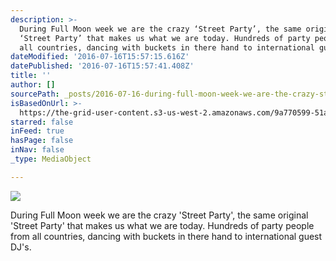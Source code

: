 ```yaml
---
description: >-
  During Full Moon week we are the crazy ‘Street Party’, the same original
  ‘Street Party’ that makes us what we are today. Hundreds of party people from
  all countries, dancing with buckets in there hand to international guest DJ’s.
dateModified: '2016-07-16T15:57:15.616Z'
datePublished: '2016-07-16T15:57:41.408Z'
title: ''
author: []
sourcePath: _posts/2016-07-16-during-full-moon-week-we-are-the-crazy-street-party-the-s.md
isBasedOnUrl: >-
  https://the-grid-user-content.s3-us-west-2.amazonaws.com/9a770599-51a4-4145-957a-743a786898e5.jpg
starred: false
inFeed: true
hasPage: false
inNav: false
_type: MediaObject

---
```

![](https://the-grid-user-content.s3-us-west-2.amazonaws.com/9a770599-51a4-4145-957a-743a786898e5.jpg)

During Full Moon week we are the crazy 'Street Party', the same original 'Street Party' that makes us what we are today. Hundreds of party people from all countries, dancing with buckets in there hand to international guest DJ's.